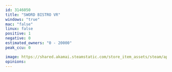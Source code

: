 ```yaml
---
id: 3146050
title: "SWORD BISTRO VR"
windows: "true"
mac: "false"
linux: false
positive: 1
negative: 0
estimated_owners: "0 - 20000"
peak_ccu: 0

image: https://shared.akamai.steamstatic.com/store_item_assets/steam/apps/3146050/header.jpg?t=1730307562
opinions:
---
```

